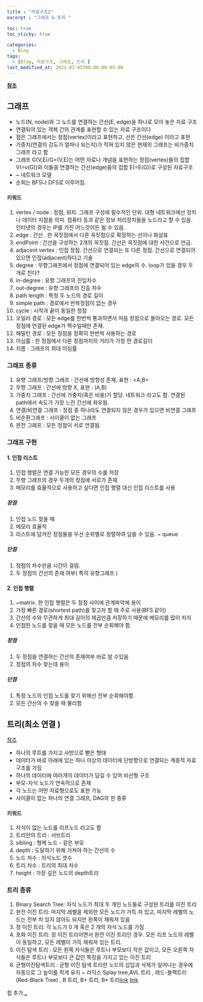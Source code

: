 ```yaml
---
title : "자료구조2"
excerpt : "그래프 & 트리 "

toc: true
toc_sticky: true

categories:
  - Blog
tags:
  - [Blog, 자료구조, 그래프, 트리 ]
last_modified_at: 2021-03-05T08:06:00-05:00
---
```



[**참조**](https://gmlwjd9405.github.io/2018/08/13/data-structure-graph.html)
## 그래프


* 노드(N, node)와 그 노드를 연결하는 간선(E, edge)을 하나로 모아 놓은 자료 구조
* 연결되어 있는 객체 간의 관계를 표현할 수 있는 자료 구조이다
* 점은 그래프에서는 정점(vertex)이라고 표현하고, 선은 간선(edge) 이라고 표현
* 가중치(연결의 강도가 얼마나 되는지)가 적혀 있지 않은 현재의 그래프는 비가중치 그래프 라고 함
* 그래프 G(V,E)/G=(V,E)는 어떤 자료나 개념을 표현하는 정점(vertex)들의 집합 V(=v(G))와 이들을 연결하는 간선(edge)들의 집합 E(=E(G))로 구성된 자료구조
* ~ 네트워크 모델
* 순회는 BFS나 DFS로 이루어짐. 

#### 키워드

1. vertex / node : 정점, 위치. 그래프 구성에 필수적인 단위. 대형 네트워크에선 장치나 데이터 지점을 의미. 컴퓨터 등과 같은 정보  처리장치들을 노드라고 할 수 있음. 인터넷의 경우는 IP를 가진 어느것이든 될 수 있음. 
2. edge : 간선 . 한 꼭짓점에서 다른 꼭짓점으로 확장하는 선이나 화살표
3. endPoint : 간선을 구성하는 2개의 꼭짓점. 간선은 꼭짓점에 대한 사건으로 언급. 
3. adjacent vertex : 인접 정점. 간선으로 연결되는 또 다른 정점. 간선으로 연결되어 있으면 인접(adjacent)하다고 기술
4. degree : 무향그래프에서 정점에 연결되어 있는 edge의 수. loop가 있을 경우 두개로 친다?
5. in-degree : 유향 그래프의 진입차수
6. out-degree : 유향 그래프의 진출 차수
7. path length : 특정 두 노드의 경로 길이
8. simple path : 경로에서 반복정점이 없는 경우
9. cycle : 시작과 끝이 동일한 정점
10. 오일러 경로 : 모든 edge를 한번씩 통과하면서 처음 정점으로 돌아오는 경로. 모든 정점에 연결된 edge가 짝수일때만 존재.
11. 해밀턴 경로 : 모든 정점을 정확히 한번씩 사용하는 경로
12. 이심률 : 한 정점에서 다른 정점까지의 거리가 가정 먼 경로길이
13. 지름 : 그래프의 최대 이심률

### 그래프 종류 

1. 유향 그래프/방향 그래프 : 간선에 방향성 존재, 표현 : <A,B>
2. 무향 그래프 : 간선에 방향 X, 표현 : (A,B)
3. 가중치 그래프 : 간선에 가중치(혹은 비용)가 할당. 네트워크 라고도 함. 연결된 path에서 속도가 가장 느린 간선에 좌우됨.
4. 연결/비연결 그래프 : 정점 중 하나라도 연결되지 않은 경우가 있으면 비연결 그래프
5. 비순환그래프 : 사이클이 없는 그래프
6. 완전 그래프 : 모든 정점이 서로 연결됨. 

### 그래프 구현

#### 1. 인접 리스트 

1. 인접 행렬은 연결 가능한 모든 경우의 수를 저장
2. 무향 그래프의 경우 두개의 정점에 서로가 존재
3. 메모리를 효율적으로 사용하고 싶다면 인접 행렬 대신 인접 리스트를 사용

##### 장점 
1. 인접 노드 찾을 때
2. 메모리 효율적
3. 리스트에 담겨진 정점들을 우선 순위별로 정렬하여 담을 수 있음. ~ queue

##### 단점

1. 정점의 차수만큼 시간이 걸림.
2. 두 정점의 간선의 존재 여부( 특히 유향그래프 )



#### 2. 인접 행렬

1. ~matrix. 한 인접 행렬은 두 정점 사이에 관계파악에 용이 
2. 가장 빠른 경로(shortest path)를 찾고자 할 때 주로 사용(BFS 같이)
3. 간선의 수와 무관하게 최대 길이의 제곱만큼 저장하기 때문에 메모리를 많이 차지
4. 인접한 노드를 찾을 때 모든 노드를 전부 순회해야 함.


##### 장점
1. 두 정점을 연결하는 간선의 존재여부 바로 알 수있음
2. 정점의 차수 찾는데 용이

##### 단점

1. 특정 노드의 인접 노드를 찾기 위해선 전부 순회해야함.
2. 모든 간선의 수 찾을 때 불리함 



## 트리(최소 연결 )
[참조](https://gmlwjd9405.github.io/2018/08/12/data-structure-tree.html)

* 하나의 루트를 가지고 사방으로 뻗은 형태
* 데이터가 바로 아래에 있는 하나 이상의 데이터에 단방향으로 연결되는 계층적 자료구조를 가짐
* 하나의 데이터에 여러개의 데이터가 담길 수 있어 비선형 구조
* 부모-자식 노드가 연속적으로 존재
* 각 노드는 어떤 자료형으로도 표현 가능
* 사이클이 없는 하나의 연결 그래프, DAG의 한 종류

#### 키워드

1. 자식이 없는 노드를 리프노드 라고도 함
2. 트리안의 트리 : 서브트리
3. sibling : 형제 노드 - 같은 부모
4. depth : 도달하기 위해 거쳐야 하는 간선의 수
5. 노드 차수 : 자식노드 갯수
6. 트리 차수 : 트리의 최대 차수
7. height : 가장 깊은 노드의 depth트리

### 트리 종류

1. Binary Search Tree: 자식 노드가 최대 두 개인 노드들로 구성된 트리를 이진 트리
2. 완전 이진 트리: 마지막 레벨을 제외한 모든 노드가 가득 차 있고, 마지막 레벨의 노드는 전부 차 있지 않아도 되지만 왼쪽이 채워져 있음
3. 정 이진 트리: 각 노드가 0 개 혹은 2 개의 자식 노드를 가짐
4. 포화 이진 트리: 정 이진 트리이면서 완전 이진 트리인 경우. 모든 리프 노드의 레벨이 동일하고, 모든 레벨이 가득 채워져 있는 트리. 
5. 이진 탐색 트리 : 모든 왼쪽 자식들은 루트나 부모보다 작은 값이고, 모든 오른쪽 자식들은 루트나 부모보다 큰 값인 특징을 가지고 있는 이진 트리
6. 균형이진탐색트리 : 균형 이진 탐색 트리란  노드의 삽입과 삭제가 일어나는 경우에 자동으로 그 높이를 작게 유지 ~ 라딕스 Splay tree,AVL 트리 , 레드-블랙트리(Red-Black Tree) , B 트리, B+ 트리, B* 트리[link](https://jackpot53.tistory.com/17) [link](http://www.secmem.org/blog/2019/05/09/%ED%8A%B8%EB%A6%AC%EC%9D%98-%EC%A2%85%EB%A5%98%EC%99%80-%EC%9D%B4%ED%95%B4/)


힙 추가.[_](https://gmlwjd9405.github.io/2018/05/10/data-structure-heap.html)